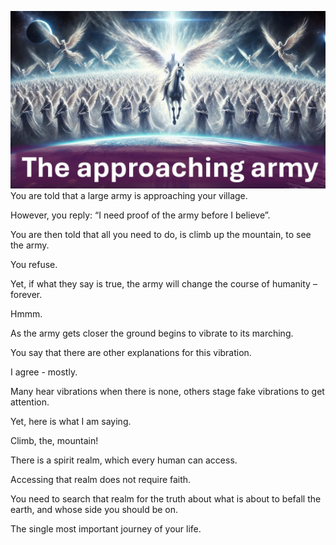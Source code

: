 ![Video cover image](../cover.jpg "cover photo")
You are told that a large army is approaching your village.

However, you reply: “I need proof of the army before I believe”.

You are then told that all you need to do, is climb up the mountain, to see the army.

You refuse.

Yet, if what they say is true, the army will change the course of humanity – forever.

Hmmm.

As the army gets closer the ground begins to vibrate to its marching.

You say that there are other explanations for this vibration.

I agree - mostly.

Many hear vibrations when there is none, others stage fake vibrations to get attention.

Yet, here is what I am saying.

Climb, the, mountain!

There is a spirit realm, which every human can access.

Accessing that realm does not require faith.

You need to search that realm for the truth about what is about to befall the earth, and whose side you should be on.

The single most important journey of your life.